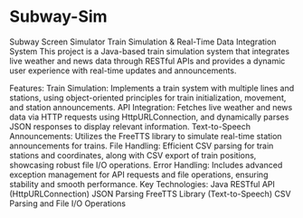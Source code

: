 # Subway-Sim
Subway Screen Simulator
Train Simulation & Real-Time Data Integration System
This project is a Java-based train simulation system that integrates live weather and news data through RESTful APIs and provides a dynamic user experience with real-time updates and announcements.

Features:
Train Simulation: Implements a train system with multiple lines and stations, using object-oriented principles for train initialization, movement, and station announcements.
API Integration: Fetches live weather and news data via HTTP requests using HttpURLConnection, and dynamically parses JSON responses to display relevant information.
Text-to-Speech Announcements: Utilizes the FreeTTS library to simulate real-time station announcements for trains.
File Handling: Efficient CSV parsing for train stations and coordinates, along with CSV export of train positions, showcasing robust file I/O operations.
Error Handling: Includes advanced exception management for API requests and file operations, ensuring stability and smooth performance.
Key Technologies:
Java
RESTful API (HttpURLConnection)
JSON Parsing
FreeTTS Library (Text-to-Speech)
CSV Parsing and File I/O Operations
